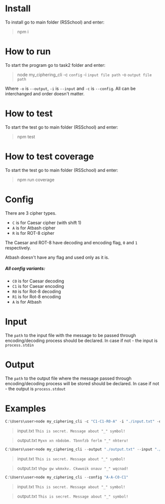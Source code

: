 # Install
To install go to main folder (RSSchool) and enter: 
>npm i

# How to run

To start the program go to task2 folder and enter: 
>node my_ciphering_cli -c `config` -i `input file path` -o `output file path`

Where `-o` is `--output`, `-i` is `--input` and `-c` is `--config`. All can be interchanged 
and order doesn't matter. 

# How to test
To start the test go to main folder (RSSchool) and enter: 
>npm test

# How to test coverage
To start the test go to main folder (RSSchool) and enter: 
>npm run coverage

# Config 
There are 3 cipher types.   
- `C` is for Caesar cipher (with shift 1)  
- `A` is for Atbash cipher  
- `R` is for ROT-8 cipher   

The Caesar and ROT-8 have decoding and encoding flag, `0` and `1` respectively. 

Atbash doesn't have any flag and used only as it is.   
##### All config variants:
- `C0` is for Caesar decoding   
- `C1` is for Caesar encoding
- `R0` is for Rot-8 decoding   
- `R1` is for Rot-8 encoding
- `A` is for Atbash

# Input
The `path` to the input file with the message to be passed through encoding/decoding process should be declared. In case if not - the input is `process.stdin`

# Output
The `path` to the output file where the message passed through encoding/decoding process will be stored should be declared. In case if not - the output is `process.stdout`

# Examples
```c
C:\Users\user>node my_ciphering_cli -c "C1-C1-R0-A" -i "./input.txt" -o "./output.txt"
```
> input.txt `This is secret. Message about "_" symbol!`

> output.txt `Myxn xn nbdobm. Tbnnfzb ferlm "_" nhteru!`  

```c
C:\Users\user>node my_ciphering_cli --output "./output.txt" --input "./input.txt" --config "C1-C0-A-R1-R0-A-R0-R0-C1-A" 
```
> input.txt `This is secret. Message about "_" symbol!`

> output.txt `Vhgw gw wkmxkv. Ckwwoik onauv "_" wqcnad!`
```c
C:\Users\user>node my_ciphering_cli --config "A-A-C0-C1" 
```
> input.txt `This is secret. Message about "_" symbol!`

> output.txt `This is secret. Message about "_" symbol!`

